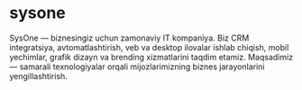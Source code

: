 # sysone
SysOne — biznesingiz uchun zamonaviy IT kompaniya. Biz CRM integratsiya, avtomatlashtirish, veb va desktop ilovalar ishlab chiqish, mobil yechimlar, grafik dizayn va brending xizmatlarini taqdim etamiz. Maqsadimiz — samarali texnologiyalar orqali mijozlarimizning biznes jarayonlarini yengillashtirish.
